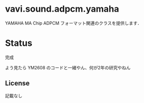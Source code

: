 # vavi.sound.adpcm.yamaha

YAMAHA MA Chip ADPCM フォーマット関連のクラスを提供します．

# Status

完成

<p>
よう見たら YM2608 のコードと一緒やん、何が2年の研究やねん</li>

## License

記載なし
